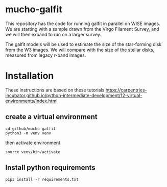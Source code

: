 # mucho-galfit

This repository has the code for running galfit in parallel on WISE images.  We are starting with a sample drawn from the Virgo Filament Survey, and we will then expand to run on a larger survey.

The galfit models will be used to estimate the size of the star-forming disk from the W3 images.  We will compare with the size of the stellar disks, measured from legacy r-band images.


# Installation
These instructions are based on these tutorials https://carpentries-incubator.github.io/python-intermediate-development/12-virtual-environments/index.html
## create a virtual environment

```
cd github/mucho-galfit
python3 -m venv venv
```

then activate environment
```
source venv/bin/activate
```

## Install python requirements

```
pip3 install -r requirements.txt
```

